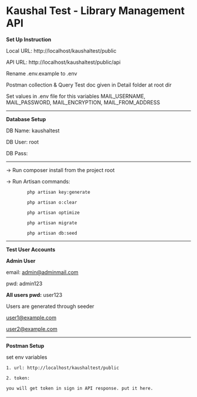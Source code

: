 # Kaushal Test - Library Management API


<b>Set Up Instruction</b>

Local URL: http://localhost/kaushaltest/public

API URL: http://localhost/kaushaltest/public/api

Rename .env.example  to .env

Postman collection & Query Test doc given in Detail folder at root dir

Set values in .env file for this variables MAIL_USERNAME, MAIL_PASSWORD, MAIL_ENCRYPTION, MAIL_FROM_ADDRESS

-------------------------------------------------------------------------------------------

<b>Database Setup</b>


DB Name: kaushaltest

DB User: root

DB Pass:


------------------------------------------------------------------------------------------

-> Run composer install from the project root

-> Run Artisan commands:

            php artisan key:generate            

            php artisan o:clear

            php artisan optimize

            php artisan migrate

            php artisan db:seed


            
--------------------------------------------------------------------------

<b>Test User Accounts</b>

<b>Admin User</b>

email: admin@adminmail.com

pwd: admin123


<b>All users pwd:</b> user123

Users are generated through seeder



user1@example.com

user2@example.com

---------------------------------------------------------------------------

<b>Postman Setup</b>

set env variables        

    1. url: http://localhost/kaushaltest/public

    2. token: 

    you will get token in sign in API response. put it here.














